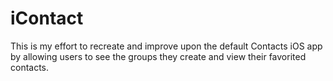 # iContact
This is my effort to recreate and improve upon the default Contacts iOS app by allowing users to see the groups they create and view their favorited contacts.
